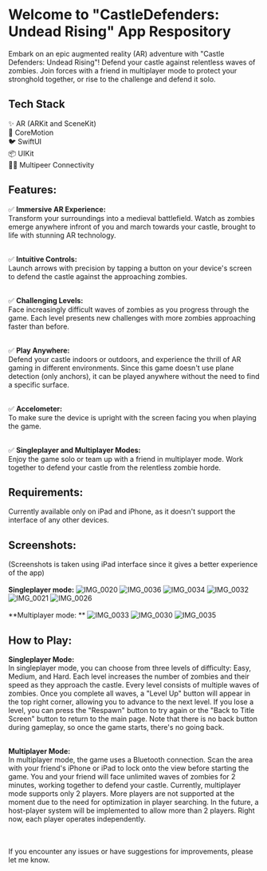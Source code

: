 # Welcome to "CastleDefenders: Undead Rising" App Respository

Embark on an epic augmented reality (AR) adventure with "Castle Defenders: Undead Rising"! Defend your castle against relentless waves of zombies. Join forces with a friend in multiplayer mode to protect your stronghold together, or rise to the challenge and defend it solo.

## Tech Stack
✨ AR (ARKit and SceneKit)
<br />🏃 CoreMotion
<br />🐦 SwiftUI
<br />📦 UIKit
<br />👧👦 Multipeer Connectivity

## Features:
✅ **Immersive AR Experience:**
<br />Transform your surroundings into a medieval battlefield. Watch as zombies emerge anywhere infront of you and march towards your castle, brought to life with stunning AR technology.

<br />✅ **Intuitive Controls:**
<br />Launch arrows with precision by tapping a button on your device's screen to defend the castle against the approaching zombies.

<br />✅ **Challenging Levels:**
<br />Face increasingly difficult waves of zombies as you progress through the game. Each level presents new challenges with more zombies approaching faster than before.

<br />✅ **Play Anywhere:**
<br />Defend your castle indoors or outdoors, and experience the thrill of AR gaming in different environments. Since this game doesn't use plane detection (only anchors), it can be played anywhere without the need to find a specific surface.

<br />✅ **Accelometer:**
<br />To make sure the device is upright with the screen facing you when playing the game.

<br />✅ **Singleplayer and Multiplayer Modes:**
<br />Enjoy the game solo or team up with a friend in multiplayer mode. Work together to defend your castle from the relentless zombie horde.

## Requirements:
Currently available only on iPad and iPhone, as it doesn't support the interface of any other devices.

## Screenshots:
(Screenshots is taken using iPad interface since it gives a better experience of the app)
<br />
<br />**Singleplayer mode:**
![IMG_0020](https://github.com/13ry4nV3rn4nd4/CastleDefenders-UndeadRising/assets/91310099/c1116c8d-2116-4f0c-9eef-d1a96d3e0722)
![IMG_0036](https://github.com/13ry4nV3rn4nd4/CastleDefenders-UndeadRising/assets/91310099/9b1f9ebb-3343-4b50-9ce9-69d862e3ff7d)
![IMG_0034](https://github.com/13ry4nV3rn4nd4/CastleDefenders-UndeadRising/assets/91310099/ed69e4bc-0c67-48d6-b302-8379a89b02ec)
![IMG_0032](https://github.com/13ry4nV3rn4nd4/CastleDefenders-UndeadRising/assets/91310099/791d47e2-e712-4dc4-aaeb-3f137acac0a7)
![IMG_0021](https://github.com/13ry4nV3rn4nd4/CastleDefenders-UndeadRising/assets/91310099/eab92ec3-2ad3-4fa3-983b-a9c3903cc0ef)
![IMG_0026](https://github.com/13ry4nV3rn4nd4/CastleDefenders-UndeadRising/assets/91310099/fad85f5c-06bd-4d52-82ad-01f98d05bbcf)
<br />
<br />**Multiplayer mode: **
![IMG_0033](https://github.com/13ry4nV3rn4nd4/CastleDefenders-UndeadRising/assets/91310099/1029c233-81d6-4d37-8c03-28565fa2225d)
![IMG_0030](https://github.com/13ry4nV3rn4nd4/CastleDefenders-UndeadRising/assets/91310099/85306c0b-8d4e-4c8f-9fe5-e7f51bbb5dfc)
![IMG_0035](https://github.com/13ry4nV3rn4nd4/CastleDefenders-UndeadRising/assets/91310099/b1b4f4a7-9f93-497f-acb4-26a9ae0f00e0)

## How to Play:
**Singleplayer Mode:**
<br />In singleplayer mode, you can choose from three levels of difficulty: Easy, Medium, and Hard. Each level increases the number of zombies and their speed as they approach the castle. Every level consists of multiple waves of zombies. Once you complete all waves, a "Level Up" button will appear in the top right corner, allowing you to advance to the next level. If you lose a level, you can press the "Respawn" button to try again or the "Back to Title Screen" button to return to the main page. Note that there is no back button during gameplay, so once the game starts, there's no going back.

<br />**Multiplayer Mode:**
<br />In multiplayer mode, the game uses a Bluetooth connection. Scan the area with your friend's iPhone or iPad to lock onto the view before starting the game. You and your friend will face unlimited waves of zombies for 2 minutes, working together to defend your castle. Currently, multiplayer mode supports only 2 players. More players are not supported at the moment due to the need for optimization in player searching. In the future, a host-player system will be implemented to allow more than 2 players. Right now, each player operates independently.

<br />
<br />If you encounter any issues or have suggestions for improvements, please let me know.








